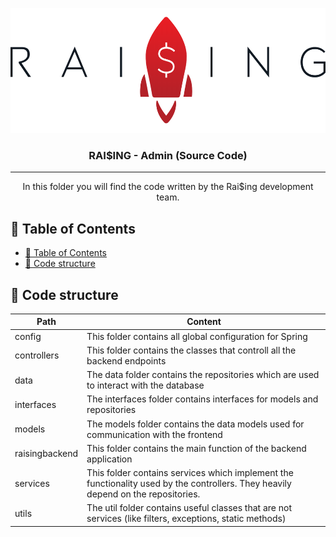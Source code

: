 <p align="center">
  <a href="" rel="noopener">
 <img width=550px height=200px src="../../docs-resources/raising_schrift.PNG" alt="Project logo"></a>
</p>

<h3 align="center">RAI$ING - Admin (Source Code)</h3>

---

<p align="center"> In this folder you will find the code written by the Rai$ing development team.
    <br> 
</p>

## 📝 Table of Contents
- [📝 Table of Contents](#-table-of-contents)
- [🏁 Code structure <a name = "code_structure"></a>](#-code-structure)

## 🏁 Code structure <a name = "code_structure"></a>
| Path | Content |
|---|---|
config | This folder contains all global configuration for Spring
controllers | This folder contains the classes that controll all the backend endpoints
data | The data folder contains the repositories which are used to interact with the database
interfaces | The interfaces folder contains interfaces for models and repositories
models | The models folder contains the data models used for communication with the frontend
raisingbackend | This folder contains the main function of the backend application
services | This folder contains services which implement the functionality used by the controllers. They heavily depend on the repositories.
utils | The util folder contains useful classes that are not services (like filters, exceptions, static methods)
